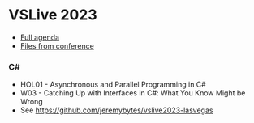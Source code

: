 # VSLive 2023

- <a href="https://vslive.com/events/las-vegas-2023/sessions/session-list.aspx" target="_blank">Full agenda</a>
- <a href="https://github.com/vslive2023/vslive2023.github.io/tree/main/vslive" target="_blank">Files from conference</a>

### C# 
- HOL01 - Asynchronous and Parallel Programming in C#
- W03 - Catching Up with Interfaces in C#: What You Know Might be Wrong
- See https://github.com/jeremybytes/vslive2023-lasvegas

